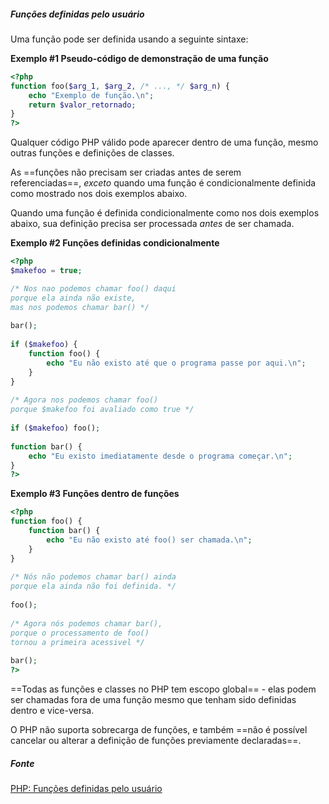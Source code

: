 
##### Funções definidas pelo usuário
Uma função pode ser definida usando a seguinte sintaxe:

**Exemplo #1 Pseudo-código de demonstração de uma função**
```php
<?php  
function foo($arg_1, $arg_2, /* ..., */ $arg_n) {  
	echo "Exemplo de função.\n";  
	return $valor_retornado;  
}  
?>
```

Qualquer código PHP válido pode aparecer dentro de uma função, mesmo outras funções e definições de classes.

As ==funções não precisam ser criadas antes de serem referenciadas==, _exceto_ quando uma função é condicionalmente definida como mostrado nos dois exemplos abaixo.

Quando uma função é definida condicionalmente como nos dois exemplos abaixo, sua definição precisa ser processada _antes_ de ser chamada.

**Exemplo #2 Funções definidas condicionalmente**
```php
<?php  
$makefoo = true;  

/* Nos nao podemos chamar foo() daqui  
porque ela ainda não existe,  
mas nos podemos chamar bar() */  
  
bar();  
  
if ($makefoo) {  
	function foo() {  
		echo "Eu não existo até que o programa passe por aqui.\n";  
	}  
}  
  
/* Agora nos podemos chamar foo()  
porque $makefoo foi avaliado como true */  
  
if ($makefoo) foo();  
  
function bar() {  
	echo "Eu existo imediatamente desde o programa começar.\n";  
}  
?>
```

**Exemplo #3 Funções dentro de funções**
```php
<?php  
function foo() {  
	function bar() {  
		echo "Eu não existo até foo() ser chamada.\n";  
	}  
}  
  
/* Nós não podemos chamar bar() ainda  
porque ela ainda não foi definida. */  
  
foo();  
  
/* Agora nós podemos chamar bar(),  
porque o processamento de foo()  
tornou a primeira acessivel */  
  
bar();  
?>
```

==Todas as funções e classes no PHP tem escopo global== - elas podem ser chamadas fora de uma função mesmo que tenham sido definidas dentro e vice-versa.

O PHP não suporta sobrecarga de funções, e também ==não é possível cancelar ou alterar a definição de funções previamente declaradas==.

##### Fonte
[PHP: Funções definidas pelo usuário](https://www.php.net/manual/pt_BR/functions.user-defined.php)
